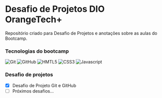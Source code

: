 # Desafio de Projetos DIO OrangeTech+

Repositório criado para Desafio de Projetos e anotações sobre as aulas do Bootcamp.

### Tecnologias do bootcamp

![Git](https://img.shields.io/badge/Git-E34F26?style=for-the-badge&logo=git&logoColor=white)
![GitHub](https://img.shields.io/badge/GitHub-100000?style=for-the-badge&logo=github&logoColor=white)
![HMTL5](https://img.shields.io/badge/HTML5-E34F26?style=for-the-badge&logo=html5&logoColor=white)
![CSS3](https://img.shields.io/badge/CSS3-1572B6?style=for-the-badge&logo=css3&logoColor=white)
![Javascript](https://img.shields.io/badge/JavaScript-323330?style=for-the-badge&logo=javascript&logoColor=F7DF1E)


### Desafio de projetos

- [x] Desafio de Projeto Git e GitHub
- [ ] Próximos desafios...
